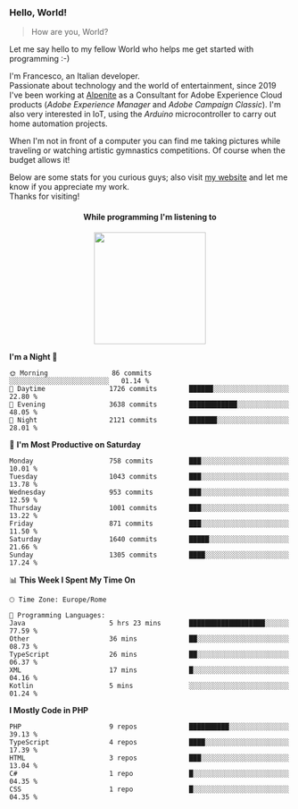 ### Hello, World!

> How are you, World?

Let me say hello to my fellow World who helps me get started with programming :-)

I'm Francesco, an Italian developer.  
Passionate about technology and the world of entertainment, since 2019 I've been working at [Alpenite](https://www.alpenite.com) as a Consultant for Adobe Experience Cloud products (*Adobe Experience Manager* and *Adobe Campaign Classic*). I'm also very interested in IoT, using the *Arduino* microcontroller to carry out home automation projects.

When I'm not in front of a computer you can find me taking pictures while traveling or watching artistic gymnastics competitions. Of course when the budget allows it!

Below are some stats for you curious guys; also visit [my website](https://www.francescorega.eu) and let me know if you appreciate my work.  
Thanks for visiting!

<div align="center">
  <h4>While programming I'm listening to</h4>
  <a href="https://apps.francescorega.eu/now-playing/11147232609" target="_blank"><img src="https://apps.francescorega.eu/now-playing/11147232609" width="200"></a>
</div>

<!--START_SECTION:waka-->
**I'm a Night 🦉** 

```text
🌞 Morning                86 commits          ░░░░░░░░░░░░░░░░░░░░░░░░░   01.14 % 
🌆 Daytime                1726 commits        ██████░░░░░░░░░░░░░░░░░░░   22.80 % 
🌃 Evening                3638 commits        ████████████░░░░░░░░░░░░░   48.05 % 
🌙 Night                  2121 commits        ███████░░░░░░░░░░░░░░░░░░   28.01 % 
```
📅 **I'm Most Productive on Saturday** 

```text
Monday                   758 commits         ███░░░░░░░░░░░░░░░░░░░░░░   10.01 % 
Tuesday                  1043 commits        ███░░░░░░░░░░░░░░░░░░░░░░   13.78 % 
Wednesday                953 commits         ███░░░░░░░░░░░░░░░░░░░░░░   12.59 % 
Thursday                 1001 commits        ███░░░░░░░░░░░░░░░░░░░░░░   13.22 % 
Friday                   871 commits         ███░░░░░░░░░░░░░░░░░░░░░░   11.50 % 
Saturday                 1640 commits        █████░░░░░░░░░░░░░░░░░░░░   21.66 % 
Sunday                   1305 commits        ████░░░░░░░░░░░░░░░░░░░░░   17.24 % 
```


📊 **This Week I Spent My Time On** 

```text
🕑︎ Time Zone: Europe/Rome

💬 Programming Languages: 
Java                     5 hrs 23 mins       ███████████████████░░░░░░   77.59 % 
Other                    36 mins             ██░░░░░░░░░░░░░░░░░░░░░░░   08.73 % 
TypeScript               26 mins             ██░░░░░░░░░░░░░░░░░░░░░░░   06.37 % 
XML                      17 mins             █░░░░░░░░░░░░░░░░░░░░░░░░   04.16 % 
Kotlin                   5 mins              ░░░░░░░░░░░░░░░░░░░░░░░░░   01.24 % 
```

**I Mostly Code in PHP** 

```text
PHP                      9 repos             ██████████░░░░░░░░░░░░░░░   39.13 % 
TypeScript               4 repos             ████░░░░░░░░░░░░░░░░░░░░░   17.39 % 
HTML                     3 repos             ███░░░░░░░░░░░░░░░░░░░░░░   13.04 % 
C#                       1 repo              █░░░░░░░░░░░░░░░░░░░░░░░░   04.35 % 
CSS                      1 repo              █░░░░░░░░░░░░░░░░░░░░░░░░   04.35 % 
```




<!--END_SECTION:waka-->

